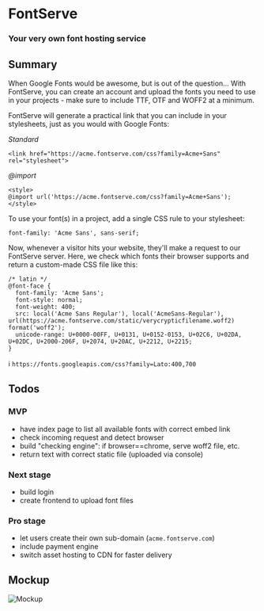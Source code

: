 # FontServe
### Your very own font hosting service

## Summary

When Google Fonts would be awesome, but is out of the question...
With FontServe, you can create an account and upload the fonts you need
to use in your projects - make sure to include TTF, OTF and WOFF2 at a
minimum.

FontServe will generate a practical link that you can include in your
stylesheets, just as you would with Google Fonts:

*Standard*
```
<link href="https://acme.fontserve.com/css?family=Acme+Sans" rel="stylesheet">
```

*@import*
```
<style>
@import url('https://acme.fontserve.com/css?family=Acme+Sans');
</style>
```

To use your font(s) in a project, add a single CSS rule to your
stylesheet:

```
font-family: 'Acme Sans', sans-serif;
```

Now, whenever a visitor hits your website, they'll make a request to our
FontServe server. Here, we check which fonts their browser supports and
return a custom-made CSS file like this:

```
/* latin */
@font-face {
  font-family: 'Acme Sans';
  font-style: normal;
  font-weight: 400;
  src: local('Acme Sans Regular'), local('AcmeSans-Regular'), url(https://acme.fontserve.com/static/verycrypticfilename.woff2) format('woff2');
  unicode-range: U+0000-00FF, U+0131, U+0152-0153, U+02C6, U+02DA, U+02DC, U+2000-206F, U+2074, U+20AC, U+2212, U+2215;
}
```

:information_source: `https://fonts.googleapis.com/css?family=Lato:400,700`

## Todos

### MVP
* have index page to list all available fonts with correct embed link
* check incoming request and detect browser
* build "checking engine": if browser==chrome, serve woff2 file, etc.
* return text with correct static file (uploaded via console)

### Next stage
* build login
* create frontend to upload font files

### Pro stage
* let users create their own sub-domain (`acme.fontserve.com`)
* include payment engine
* switch asset hosting to CDN for faster delivery

## Mockup
![Mockup](https://i.imgur.com/T9f1pw9.png)
